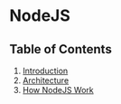 # **NodeJS**

## **Table of Contents**

1. [Introduction](intro.md)
2. [Architecture](architecture.md)
3. [How NodeJS Work](how-nodejs-works.md)
